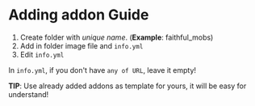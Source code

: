 # Adding addon Guide
1. Create folder with *unique name*. (**Example**: faithful_mobs)
2. Add in folder image file and `info.yml`
3. Edit `info.yml`

In `info.yml`, if you don't have `any of URL`, leave it empty!

**TIP**: Use already added addons as template for yours, it will be easy for understand!
